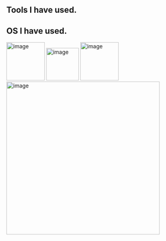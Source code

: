 ## Tools I have used.


## OS I have used.
<img width="100" height="100" alt="image" src="https://github.com/user-attachments/assets/3175aff5-e6d1-4007-b221-d55c4c8cb871" />
<img width="85" height="85" alt="image" src="https://github.com/user-attachments/assets/0228ff05-7e39-45ef-a872-978cc0bbc633" />
<img width="100" height="100" alt="image" src="https://github.com/user-attachments/assets/4232205c-be7e-4e61-8c1a-a7fde457d64b" />
<img width="400" height="400" alt="image" src="https://github.com/user-attachments/assets/d5efefe0-a1b9-46e5-9dab-d36ffa2cd4f4" />



<!--
**SupawitKaennak/SupawitKaennak** is a ✨ _special_ ✨ repository because its `README.md` (this file) appears on your GitHub profile.

Here are some ideas to get you started:

- 🔭 I’m currently working on ...
- 🌱 I’m currently learning ...
- 👯 I’m looking to collaborate on ...
- 🤔 I’m looking for help with ...
- 💬 Ask me about ...
- 📫 How to reach me: ...
- 😄 Pronouns: ...
- ⚡ Fun fact: ...
-->
